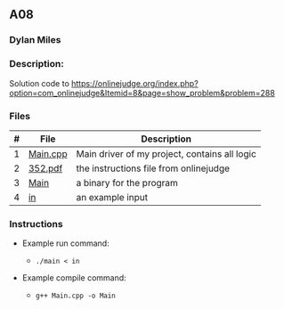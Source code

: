 ## A08
### Dylan Miles
### Description:
Solution code to https://onlinejudge.org/index.php?option=com_onlinejudge&Itemid=8&page=show_problem&problem=288

### Files

|   #   | File            | Description                                        |
| :---: | --------------- | -------------------------------------------------- |
|   1   | [Main.cpp](./Main.cpp)         | Main driver of my project, contains all logic      |
|   2   | [352.pdf](./352.pdf)         | the instructions file from onlinejudge      |
|   3   | [Main](./Main)         | a binary for the program      |
|   4   | [in](./in)         | an example input       |

### Instructions

- Example run command:
    - `./main < in`

- Example compile command:
    - `g++ Main.cpp -o Main`

